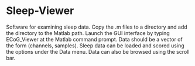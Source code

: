 # Sleep-Viewer
Software for examining sleep data. Copy the .m files to a directory and add the directory to the Matlab path. Launch the GUI interface by typing ECoG_Viewer at the Matlab command prompt. Data should be a vector of the form (channels, samples). Sleep data can be loaded and scored using the options under the Data menu. Data can also be browsed using the scroll bar.
